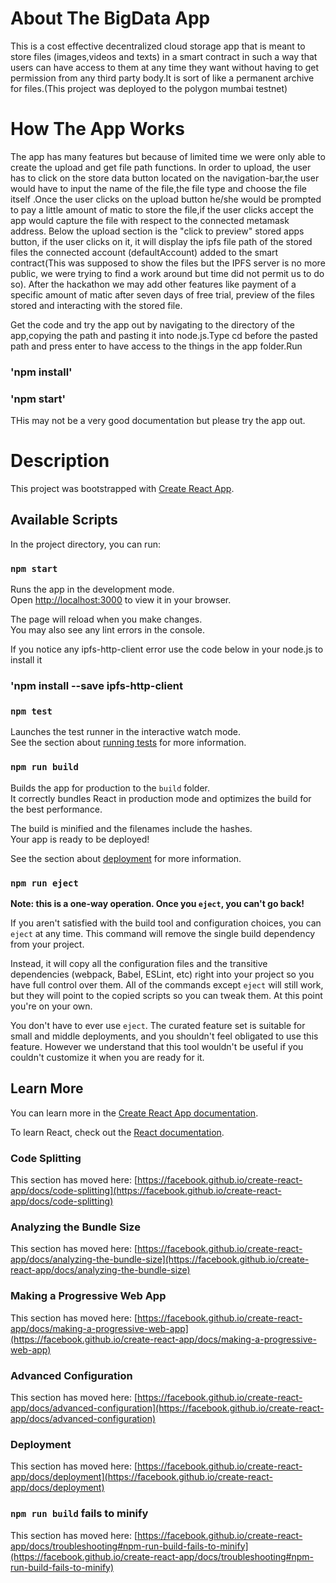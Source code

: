 # About The BigData App
This is a cost effective decentralized cloud storage app that is meant to store files (images,videos and texts) in a smart contract in such a way that users can have access to them at any time they want without having to get permission from any third party body.It is sort of like a permanent archive for files.(This project was deployed to the polygon mumbai testnet)
# How The App Works
The app has many features but because of limited time we were only able to create the upload and get file path functions. In order to upload, the user has to click on the store data button located on the navigation-bar,the user would have to input the name of the file,the file type and choose the file itself .Once the user clicks on the upload button he/she would be prompted to pay a little amount of matic to store the file,if the user clicks accept the app would capture the file with respect to the connected metamask address. Below the upload section is the "click to preview" stored apps button, if the user clicks on it, it will display the ipfs file path of the stored files the connected account (defaultAccount) added to the smart contract(This was supposed to show the files but the IPFS server is no more public, we were trying to find a work around but time did not permit us to do so).
After the hackathon we may add other features like payment of a specific amount of matic after seven days of free trial, preview of the files stored and interacting with the stored file.

Get the code and try the app out by navigating to the directory of the app,copying the path and pasting it into node.js.Type cd before the pasted path and press enter to have access to the things in the app folder.Run
 
### 'npm install'
### 'npm start'
THis may not be a very good documentation but please try the app out.
# Description
This project was bootstrapped with [Create React App](https://github.com/facebook/create-react-app).

## Available Scripts

In the project directory, you can run:

### `npm start`

Runs the app in the development mode.\
Open [http://localhost:3000](http://localhost:3000) to view it in your browser.

The page will reload when you make changes.\
You may also see any lint errors in the console.

If you notice any ipfs-http-client error use the code below in your node.js to install it

### 'npm install --save ipfs-http-client

### `npm test`

Launches the test runner in the interactive watch mode.\
See the section about [running tests](https://facebook.github.io/create-react-app/docs/running-tests) for more information.

### `npm run build`

Builds the app for production to the `build` folder.\
It correctly bundles React in production mode and optimizes the build for the best performance.

The build is minified and the filenames include the hashes.\
Your app is ready to be deployed!

See the section about [deployment](https://facebook.github.io/create-react-app/docs/deployment) for more information.

### `npm run eject`

**Note: this is a one-way operation. Once you `eject`, you can't go back!**

If you aren't satisfied with the build tool and configuration choices, you can `eject` at any time. This command will remove the single build dependency from your project.

Instead, it will copy all the configuration files and the transitive dependencies (webpack, Babel, ESLint, etc) right into your project so you have full control over them. All of the commands except `eject` will still work, but they will point to the copied scripts so you can tweak them. At this point you're on your own.

You don't have to ever use `eject`. The curated feature set is suitable for small and middle deployments, and you shouldn't feel obligated to use this feature. However we understand that this tool wouldn't be useful if you couldn't customize it when you are ready for it.

## Learn More

You can learn more in the [Create React App documentation](https://facebook.github.io/create-react-app/docs/getting-started).

To learn React, check out the [React documentation](https://reactjs.org/).

### Code Splitting

This section has moved here: [https://facebook.github.io/create-react-app/docs/code-splitting](https://facebook.github.io/create-react-app/docs/code-splitting)

### Analyzing the Bundle Size

This section has moved here: [https://facebook.github.io/create-react-app/docs/analyzing-the-bundle-size](https://facebook.github.io/create-react-app/docs/analyzing-the-bundle-size)

### Making a Progressive Web App

This section has moved here: [https://facebook.github.io/create-react-app/docs/making-a-progressive-web-app](https://facebook.github.io/create-react-app/docs/making-a-progressive-web-app)

### Advanced Configuration

This section has moved here: [https://facebook.github.io/create-react-app/docs/advanced-configuration](https://facebook.github.io/create-react-app/docs/advanced-configuration)

### Deployment

This section has moved here: [https://facebook.github.io/create-react-app/docs/deployment](https://facebook.github.io/create-react-app/docs/deployment)

### `npm run build` fails to minify

This section has moved here: [https://facebook.github.io/create-react-app/docs/troubleshooting#npm-run-build-fails-to-minify](https://facebook.github.io/create-react-app/docs/troubleshooting#npm-run-build-fails-to-minify)
